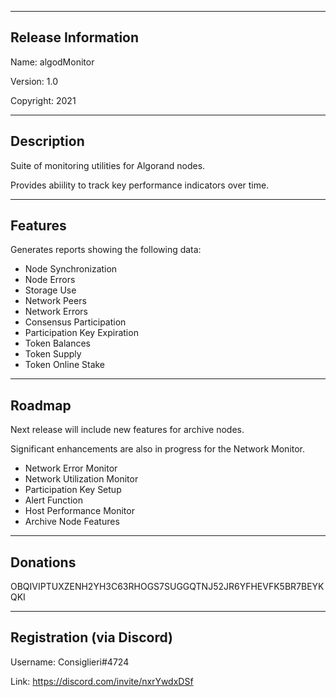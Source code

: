 -------------------------------------------------------------------------
Release Information
-------------------------------------------------------------------------
Name: algodMonitor

Version: 1.0

Copyright: 2021


-------------------------------------------------------------------------
Description
-------------------------------------------------------------------------

Suite of monitoring utilities for Algorand nodes.

Provides abiility to track key performance indicators over time.


-------------------------------------------------------------------------
Features
-------------------------------------------------------------------------

Generates reports showing the following data:
 - Node Synchronization
 - Node Errors
 - Storage Use
 - Network Peers
 - Network Errors
 - Consensus Participation
 - Participation Key Expiration
 - Token Balances
 - Token Supply
 - Token Online Stake


-------------------------------------------------------------------------
Roadmap
-------------------------------------------------------------------------

Next release will include new features for archive nodes.

Significant enhancements are also in progress for the Network Monitor.

 - Network Error Monitor
 - Network Utilization Monitor
 - Participation Key Setup
 - Alert Function
 - Host Performance Monitor
 - Archive Node Features
 
 
-------------------------------------------------------------------------
Donations
-------------------------------------------------------------------------

OBQIVIPTUXZENH2YH3C63RHOGS7SUGGQTNJ52JR6YFHEVFK5BR7BEYKQKI


-------------------------------------------------------------------------
Registration (via Discord)
-------------------------------------------------------------------------

Username: Consiglieri#4724

Link: https://discord.com/invite/nxrYwdxDSf

